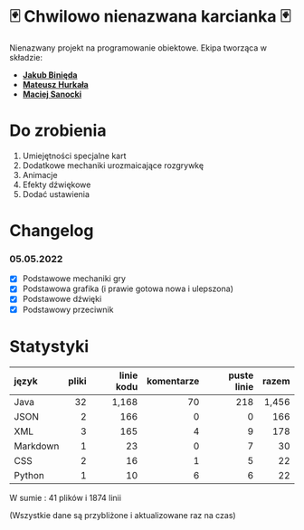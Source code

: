 # 🃏 Chwilowo nienazwana karcianka 🃏
Nienazwany projekt na programowanie obiektowe.
Ekipa tworząca w składzie:

 - **[Jakub Binięda](https://github.com/jakubbinieda)**
 - **[Mateusz Hurkała](https://github.com/prolik123)**
 - **[Maciej Sanocki](https://github.com/msanock)**

# Do zrobienia 
 1. Umiejętności specjalne kart
 2. Dodatkowe mechaniki urozmaicające rozgrywkę
 3. Animacje
 4. Efekty dźwiękowe
 5. Dodać ustawienia

# Changelog
 ### 05.05.2022
  - [x] Podstawowe mechaniki gry
  - [x] Podstawowa grafika (i prawie gotowa nowa i ulepszona) 
  - [x] Podstawowe dźwięki 
  - [x] Podstawowy przeciwnik

# Statystyki
| język | pliki | linie kodu | komentarze | puste linie | razem |
| :--- | ---: | ---: | ---: | ---: | ---: |
| Java | 32 | 1,168 | 70 | 218 | 1,456 |
| JSON | 2 | 166 | 0 | 0 | 166 |
| XML | 3 | 165 | 4 | 9 | 178 |
| Markdown | 1 | 23 | 0 | 7 | 30 |
| CSS | 2 | 16 | 1 | 5 | 22 |
| Python | 1 | 10 | 6 | 6 | 22 |

W sumie : 41 plików i 1874 linii

(Wszystkie dane są przybliżone i aktualizowane raz na czas)
